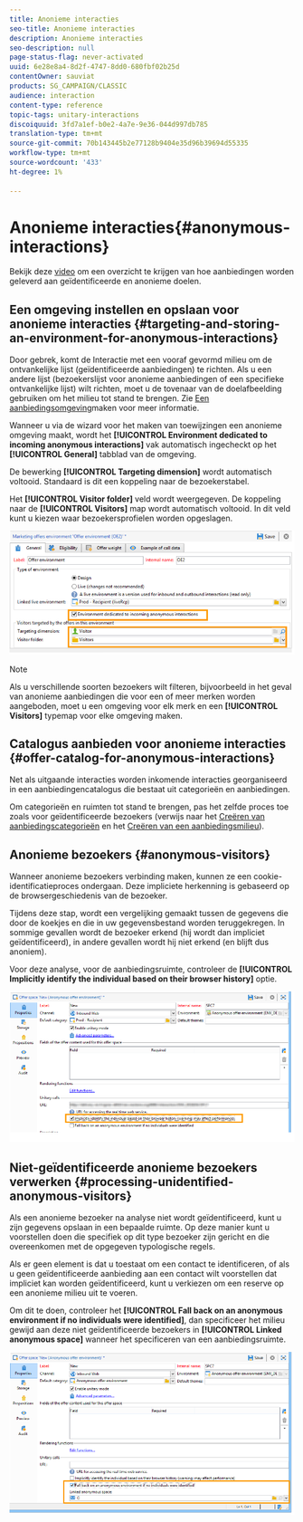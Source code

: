 ```yaml
---
title: Anonieme interacties
seo-title: Anonieme interacties
description: Anonieme interacties
seo-description: null
page-status-flag: never-activated
uuid: 6e28e8a4-8d2f-4747-8dd0-680fbf02b25d
contentOwner: sauviat
products: SG_CAMPAIGN/CLASSIC
audience: interaction
content-type: reference
topic-tags: unitary-interactions
discoiquuid: 3fd7a1ef-b0e2-4a7e-9e36-044d997db785
translation-type: tm+mt
source-git-commit: 70b143445b2e77128b9404e35d96b39694d55335
workflow-type: tm+mt
source-wordcount: '433'
ht-degree: 1%

---
```



# Anonieme interacties{#anonymous-interactions}

Bekijk deze [video](https://helpx.adobe.com/campaign/classic/how-to/indetified-and-anonymous-interaction-in-acv6.html?playlist=/ccx/v1/collection/product/campaign/classic/segment/digital-marketers/explevel/intermediate/applaunch/get-started/collection.ccx.js&amp;ref=helpx.adobe.com) om een overzicht te krijgen van hoe aanbiedingen worden geleverd aan geïdentificeerde en anonieme doelen.

## Een omgeving instellen en opslaan voor anonieme interacties {#targeting-and-storing-an-environment-for-anonymous-interactions}

Door gebrek, komt de Interactie met een vooraf gevormd milieu om de ontvankelijke lijst (geïdentificeerde aanbiedingen) te richten. Als u een andere lijst (bezoekerslijst voor anonieme aanbiedingen of een specifieke ontvankelijke lijst) wilt richten, moet u de tovenaar van de doelafbeelding gebruiken om het milieu tot stand te brengen. Zie [Een aanbiedingsomgeving](../../interaction/using/live-design-environments.md#creating-an-offer-environment)maken voor meer informatie.

Wanneer u via de wizard voor het maken van toewijzingen een anonieme omgeving maakt, wordt het **[!UICONTROL Environment dedicated to incoming anonymous interactions]** vak automatisch ingecheckt op het **[!UICONTROL General]** tabblad van de omgeving.

De bewerking **[!UICONTROL Targeting dimension]** wordt automatisch voltooid. Standaard is dit een koppeling naar de bezoekerstabel.

Het **[!UICONTROL Visitor folder]** veld wordt weergegeven. De koppeling naar de **[!UICONTROL Visitors]** map wordt automatisch voltooid. In dit veld kunt u kiezen waar bezoekersprofielen worden opgeslagen.

![](assets/anonymous_environment_option.png)

>[!NOTE]
>
>Als u verschillende soorten bezoekers wilt filteren, bijvoorbeeld in het geval van anonieme aanbiedingen die voor een of meer merken worden aangeboden, moet u een omgeving voor elk merk en een **[!UICONTROL Visitors]** typemap voor elke omgeving maken.

## Catalogus aanbieden voor anonieme interacties {#offer-catalog-for-anonymous-interactions}

Net als uitgaande interacties worden inkomende interacties georganiseerd in een aanbiedingencatalogus die bestaat uit categorieën en aanbiedingen.

Om categorieën en ruimten tot stand te brengen, pas het zelfde proces toe zoals voor geïdentificeerde bezoekers (verwijs naar het [Creëren van aanbiedingscategorieën](../../interaction/using/creating-offer-categories.md) en het [Creëren van een aanbiedingsmilieu](../../interaction/using/live-design-environments.md#creating-an-offer-environment)).

## Anonieme bezoekers {#anonymous-visitors}

Wanneer anonieme bezoekers verbinding maken, kunnen ze een cookie-identificatieproces ondergaan. Deze impliciete herkenning is gebaseerd op de browsergeschiedenis van de bezoeker.

Tijdens deze stap, wordt een vergelijking gemaakt tussen de gegevens die door de koekjes en die in uw gegevensbestand worden teruggekregen. In sommige gevallen wordt de bezoeker erkend (hij wordt dan impliciet geïdentificeerd), in andere gevallen wordt hij niet erkend (en blijft dus anoniem).

Voor deze analyse, voor de aanbiedingsruimte, controleer de **[!UICONTROL Implicitly identify the individual based on their browser history]** optie.

![](assets/identification_anonymous_visitors.png)

## Niet-geïdentificeerde anonieme bezoekers verwerken {#processing-unidentified-anonymous-visitors}

Als een anonieme bezoeker na analyse niet wordt geïdentificeerd, kunt u zijn gegevens opslaan in een bepaalde ruimte. Op deze manier kunt u voorstellen doen die specifiek op dit type bezoeker zijn gericht en die overeenkomen met de opgegeven typologische regels.

Als er geen element is dat u toestaat om een contact te identificeren, of als u geen geïdentificeerde aanbieding aan een contact wilt voorstellen dat impliciet kan worden geïdentificeerd, kunt u verkiezen om een reserve op een anonieme milieu uit te voeren.

Om dit te doen, controleer het **[!UICONTROL Fall back on an anonymous environment if no individuals were identified]**, dan specificeer het milieu gewijd aan deze niet geïdentificeerde bezoekers in **[!UICONTROL Linked anonymous space]** wanneer het specificeren van een aanbiedingsruimte.

![](assets/anonymous_to_anonymous_environment.png)

